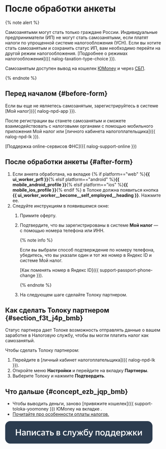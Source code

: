 # После обработки анкеты

{% note alert %}

Самозанятыми могут стать только граждане России. Индивидуальные предприниматели (ИП) не могут стать самозанятыми, если платят налоги по упрощенной системе налогообложения (УСН). Если вы хотите стать самозанятым и сохранить статус ИП, вам необходимо перейти на другой режим налогообложения. [Подробнее о режимах налогообложения]({{ nalog-taxation-type-choice }}).

Самозанятым доступен вывод на кошелек [ЮMoney](../pay/yoomoney.md) и через [СБП](../pay/sbp.md).

{% endnote %}


## Перед началом {#before-form}

Если вы еще не являетесь самозанятым, зарегистрируйтесь в системе [Мой налог]({{ nalog-npd-app }}).

После регистрации вы станете самозанятым и сможете взаимодействовать с налоговыми органами с помощью мобильного приложения Мой налог или [личного кабинета налогоплательщика]({{ nalog-npd-lk }}).

[Поддержка online-сервисов ФНС]({{ nalog-support-online }})

## После обработки анкеты {#after-form}

1. Если анкета обработана, на вкладке {% if platform=="web" %}**{{ ui_worker_prfl }}**{% elsif platform=="android" %}**{{ mobile_android_profile }}**{% elsif platform=="ios" %}**{{ mobile_ios_profile }}**{% endif %} в Толоке должна появиться кнопка **{{ ui_worker_worker__become__self_employed__heading }}**. Нажмите ее.
1. Следуйте инструкциям в появившемся окне:
    1. Примите оферту.
    1. Подтвердите, что вы зарегистрированы в системе **Мой налог** — с помощью номера телефона или ИНН.

       {% note info %}

       Если вы выбрали способ подтверждение по номеру телефона, убедитесь, что вы указали один и тот же номер в Яндекс ID и системе Мой налог.

       [Как поменять номер в Яндекс ID]({{ support-passport-phone-change }}).

       {% endnote %}

    1. На следующем шаге сделайте Толоку партнером.

## Как сделать Толоку партнером {#section_f3t_j4p_bmb}

Статус партнера дает Толоке возможность отправлять данные о вашем заработке в Налоговую службу, чтобы вы могли платить налог как самозанятый.

Чтобы сделать Толоку партнером:
1. Перейдите в [личный кабинет налогоплательщика]({{ nalog-npd-lk }}).
1. Откройте меню **Настройки** и перейдите на вкладку **Партнеры**.
1. Выберите Толоку и нажмите **Подтвердить**.


## Что дальше {#concept_ezb_jqp_bmb}

- Чтобы выводить деньги, заново [привяжите кошелек]({{ support-toloka-yoomoney }}) ЮMonеy на вкладке .
- [Почитайте про особенности оплаты налогов.](pay-taxes.md)


[![](../assets/buttons/contact-support.svg)](../troubleshooting/troubleshooting.md#self-employed)

